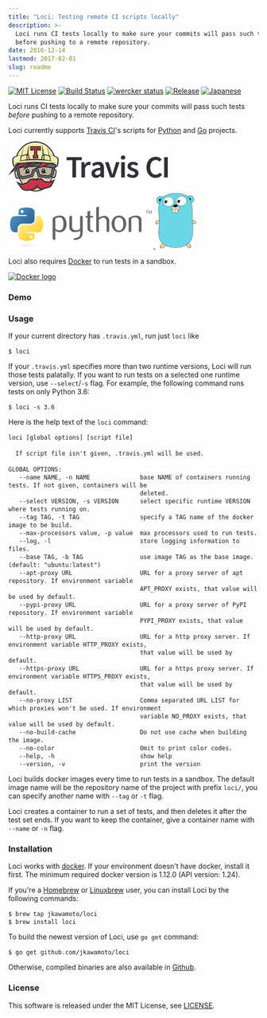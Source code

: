 ```yaml
---
title: "Loci: Testing remote CI scripts locally"
description: >-
  Loci runs CI tests locally to make sure your commits will pass such tests
  before pushing to a remote repository.
date: 2016-12-14
lastmod: 2017-02-01
slug: readme
---
```

[![MIT License](https://img.shields.io/badge/license-MIT-blue.svg?style=flat)](./info/licenses/)
[![Build Status](https://travis-ci.org/jkawamoto/loci.svg?branch=master)](https://travis-ci.org/jkawamoto/loci)
[![wercker status](https://app.wercker.com/status/25b462a013ed96bf51254862938e7659/s/master "wercker status")](https://app.wercker.com/project/byKey/25b462a013ed96bf51254862938e7659)
[![Release](https://img.shields.io/badge/release-0.5.2-brightgreen.svg)](https://github.com/jkawamoto/loci/releases/tag/v0.5.2)
[![Japanese](https://img.shields.io/badge/qiita-%E6%97%A5%E6%9C%AC%E8%AA%9E-brightgreen.svg)](http://qiita.com/jkawamoto/items/a409dd9cd6e63034aa28)

Loci runs CI tests locally to make sure your commits will pass such tests
*before* pushing to a remote repository.

Loci currently supports [Travis CI](https://travis-ci.org/)'s scripts
for [Python](https://www.python.org/) and [Go](https://golang.org/) projects.

<a href="https://travis-ci.org/">
  <img class="logo" src="img/travis-ci-small.png" alt="TravisCI" />
</a>
<a href="https://www.python.org/">
  <img class="logo" src="img/python.png" alt="Python" />
</a>
<a href="https://golang.org/">
  <img class="logo" src="img/gopher.png" alt="Go" />
</a>

Loci also requires [Docker](https://www.docker.com/) to run tests in a sandbox.

[![Docker logo](img/small_h-trans.png)](https://www.docker.com/)

### Demo
<script type="text/javascript" src="https://asciinema.org/a/YGjZzFBlteajYOEoUug1GVSRj.js" id="asciicast-YGjZzFBlteajYOEoUug1GVSRj" async></script>

### Usage
If your current directory has `.travis.yml`, run just `loci` like

```shell
$ loci
```

If your `.travis.yml` specifies more than two runtime versions, Loci will run
those tests palatally. If you want to run tests on a selected one runtime
version, use `--select`/`-s` flag. For example, the following command runs tests
on only Python 3.6:

```shell
$ loci -s 3.6
```  

Here is the help text of the `loci` command:

~~~shell
loci [global options] [script file]

  If script file isn't given, .travis.yml will be used.

GLOBAL OPTIONS:
   --name NAME, -n NAME              base NAME of containers running tests. If not given, containers will be
                                     deleted.
   --select VERSION, -s VERSION      select specific runtime VERSION where tests running on.
   --tag TAG, -t TAG                 specify a TAG name of the docker image to be build.
   --max-processors value, -p value  max processors used to run tests.
   --log, -l                         store logging information to files.
   --base TAG, -b TAG                use image TAG as the base image. (default: "ubuntu:latest")
   --apt-proxy URL                   URL for a proxy server of apt repository. If environment variable
                                     APT_PROXY exists, that value will be used by default.
   --pypi-proxy URL                  URL for a proxy server of PyPI repository. If environment variable
                                     PYPI_PROXY exists, that value will be used by default.
   --http-proxy URL                  URL for a http proxy server. If environment variable HTTP_PROXY exists,
                                     that value will be used by default.
   --https-proxy URL                 URL for a https proxy server. If environment variable HTTPS_PROXY exists,
                                     that value will be used by default.
   --no-proxy LIST                   Comma separated URL LIST for which proxies won't be used. If environment
                                     variable NO_PROXY exists, that value will be used by default.
   --no-build-cache                  Do not use cache when building the image.
   --no-color                        Omit to print color codes.
   --help, -h                        show help
   --version, -v                     print the version
~~~

Loci builds docker images every time to run tests in a sandbox.
The default image name will be the repository name of the project with
prefix `loci/`, you can specify another name with `--tag` or `-t` flag.

Loci creates a container to run a set of tests,
and then deletes it after the test set ends.
If you want to keep the container,
give a container name with `--name` or `-n` flag.


### Installation
Loci works with [docker](https://www.docker.com/).
If your environment doesn't have docker, install it first.
The minimum required docker version is 1.12.0 (API version: 1.24).

If you're a [Homebrew](http://brew.sh/) or [Linuxbrew](http://linuxbrew.sh/)
user, you can install Loci by the following commands:

```shell
$ brew tap jkawamoto/loci
$ brew install loci
```

To build the newest version of Loci, use `go get` command:

```shell
$ go get github.com/jkawamoto/loci
```

Otherwise, compiled binaries are also available in
[Github](https://github.com/jkawamoto/loci/releases).


### License
This software is released under the MIT License, see [LICENSE](./info/licenses/).
